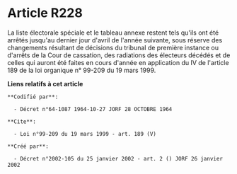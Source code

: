 # Article R228

La liste électorale spéciale et le tableau annexe restent tels qu'ils ont été arrêtés jusqu'au dernier jour d'avril de
l'année suivante, sous réserve des changements résultant de décisions du tribunal de première instance ou d'arrêts de la Cour
de cassation, des radiations des électeurs décédés et de celles qui auront été faites en cours d'année en application du IV
de l'article 189 de la loi organique n° 99-209 du 19 mars 1999.

**Liens relatifs à cet article**

	**Codifié par**:

	  - Décret n°64-1087 1964-10-27 JORF 28 OCTOBRE 1964

	**Cite**:

	  - Loi n°99-209 du 19 mars 1999 - art. 189 (V)

	**Créé par**:

	  - Décret n°2002-105 du 25 janvier 2002 - art. 2 () JORF 26 janvier 2002
